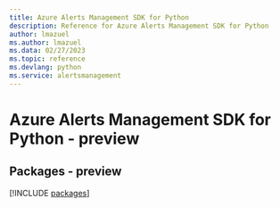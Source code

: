 ```yaml
---
title: Azure Alerts Management SDK for Python
description: Reference for Azure Alerts Management SDK for Python
author: lmazuel
ms.author: lmazuel
ms.data: 02/27/2023
ms.topic: reference
ms.devlang: python
ms.service: alertsmanagement
---
```

# Azure Alerts Management SDK for Python - preview
## Packages - preview
[!INCLUDE [packages](alerts-management-index.md)]